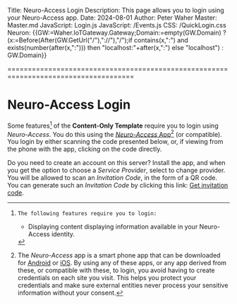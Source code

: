 Title: Neuro-Access Login
Description: This page allows you to login using your Neuro-Access app.
Date: 2024-08-01
Author: Peter Waher
Master: Master.md
JavaScript: Login.js
JavaScript: /Events.js
CSS: /QuickLogin.css
Neuron: {{GW:=Waher.IoTGateway.Gateway;Domain:=empty(GW.Domain) ? (x:=Before(After(GW.GetUrl("/"),"://"),"/");if contains(x,":") and exists(number(after(x,":"))) then "localhost:"+after(x,":") else "localhost") : GW.Domain}}

=====================================================================================

Neuro-Access Login
======================

Some features[^features] of the **Content-Only Template** require you to login using *Neuro-Access*. You do this using the 
[*Neuro-Access* App](https://github.com/Trust-Anchor-Group/NeuroAccessMaui)[^app] (or compatible). 
You login by either scanning the code presented below, or, if viewing from the phone with the app, clicking 
on the code directly.

<div id="quickLoginCode" data-mode="image" data-serviceId="{{QuickLoginServiceId(Request)}}" 
data-purpose="To perform a quick login on {{Domain}}, to access protected functions of the Content-Only Service Template. This login request is valid for five (5) minutes."></div>

Do you need to create an account on this server? Install the app, and when you get the option to choose a *Service Provider*, select to change
provider. You will be allowed to scan an *Invitation Code*, in the form of a QR code. You can generate such an *Invitation Code* by clicking 
this link: <a href="/TemplateContent/Invitation.md" target="_blank">Get invitation code</a>.

[^features]:	The following features require you to login:
	
	* Displaying content displaying information available in your Neuro-Access identity.

[^app]:	The *Neuro-Access* app is a smart phone app that can be downloaded for 
[Android](https://play.google.com/store/apps/details?id=com.tag.NeuroAccess) or 
[iOS](https://apps.apple.com/se/app/neuro-access/id6446863270).
By using any of these apps, or any app derived from these, or compatible with these, 
to login, you avoid having to create credentials on each site you visit. This helps 
you protect your credentials and make sure external entities never process your sensitive 
information without your consent.
